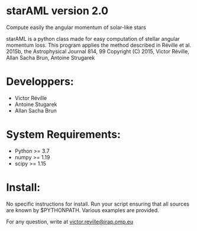 # starAML version 2.0

Compute easily the angular momentum of solar-like stars

starAML is a python class made for easy computation of stellar angular momentum loss.
This program applies the method described in Réville et al. 2015b, the Astrophysical Journal 814, 99
Copyright (C) 2015, Victor Réville, Allan Sacha Brun, Antoine Strugarek

# Developpers:

* Victor Réville 
* Antoine Stugarek
* Allan Sacha Brun

# System Requirements:

* Python >= 3.7
* numpy >= 1.19
* scipy >= 1.15

# Install:

No specific instructions for install. 
Run your script ensuring that all sources are known by $PYTHONPATH.
Various examples are provided.

For any question, write at victor.reville@irap.omp.eu

